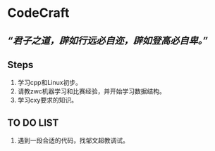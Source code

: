 # CodeCraft 
*“君子之道，辟如行远必自迩，辟如登高必自卑。”*
---
## Steps  
1. 学习cpp和Linux初步。  
2. 请教zwc机器学习和比赛经验，并开始学习数据结构。
3. 学习cxy要求的知识。

## TO DO LIST  
1. 遇到一段合适的代码，找邹文超教调试。

